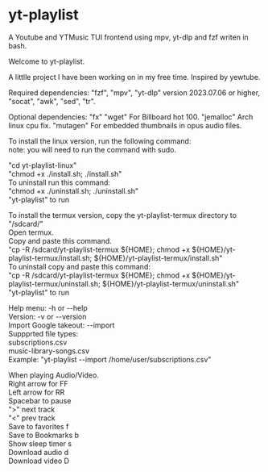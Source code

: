 # yt-playlist
A Youtube and YTMusic TUI frontend using mpv, yt-dlp and fzf writen in bash.<br>

Welcome to yt-playlist.<br>

A littlle project I have been working on in my free time. Inspired by yewtube.<br>

Required dependencies: "fzf", "mpv", "yt-dlp" version 2023.07.06 or higher, "socat", "awk", "sed", "tr".<br>

Optional dependencies: "fx" "wget" For Billboard hot 100. "jemalloc" Arch linux cpu fix. "mutagen" For embedded thumbnails in opus audio files.<br>

To install the linux version, run the following command:<br>
note: you will need to run the command with sudo.<br>

"cd yt-playlist-linux"<br>
"chmod +x ./install.sh; ./install.sh"<br>
To uninstall run this command:<br>
"chmod +x ./uninstall.sh; ./uninstall.sh"<br>
"yt-playlist" to run<br>

To install the termux version, copy the yt-playlist-termux directory to "/sdcard/"<br>
Open termux.<br>
Copy and paste this command.<br>
"cp -R /sdcard/yt-playlist-termux ${HOME}; chmod +x ${HOME}/yt-playlist-termux/install.sh; ${HOME}/yt-playlist-termux/install.sh"<br>
To uninstall copy and paste this command:<br>
"cp -R /sdcard/yt-playlist-termux ${HOME}; chmod +x ${HOME}/yt-playlist-termux/uninstall.sh; ${HOME}/yt-playlist-termux/uninstall.sh"<br>
"yt-playlist" to run<br>

Help menu:              -h or --help<br>
Version:                -v or --version<br>
Import Google takeout:  --import<br>
Suppprted file types:<br>
subscriptions.csv<br>
music-library-songs.csv<br>
Example: "yt-playlist --import /home/user/subscriptions.csv"<br>

When playing Audio/Video.<br>
Right arrow for FF<br>
Left arrow for RR<br>
Spacebar to pause<br>
">" next track<br>
"<" prev track<br>
Save to favorites    f<br>
Save to Bookmarks    b<br>
Show sleep timer     s<br>
Download audio       d<br>
Download video       D<br>

